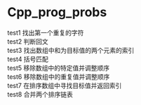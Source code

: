 # Cpp_prog_probs

test1 找出第一个重复的字符  
test2 判断回文  
test3 找出数组中和为目标值的两个元素的索引  
test4 括号匹配  
test5 移除数组中的特定值并调整顺序  
test6 移除数组中的重复值并调整顺序  
test7 在排序数组中寻找目标值并返回索引  
test8 合并两个排序链表
